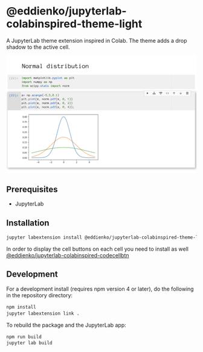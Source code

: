 # @eddienko/jupyterlab-colabinspired-theme-light

A JupyterLab theme extension inspired in Colab. The theme adds a drop shadow to the active cell.

![Cell Screenshot](screenshot.png)


## Prerequisites

* JupyterLab

## Installation

```bash
jupyter labextension install @eddienko/jupyterlab-colabinspired-theme-light
```

In order to display the cell buttons on each cell you need to install as well
[@eddienko/jupyterlab-colabinspired-codecellbtn](https://github.com/eddienko/jupyterlab-colabinspired-codecellbtn)

## Development

For a development install (requires npm version 4 or later), do the following in the repository directory:

```bash
npm install
jupyter labextension link .
```

To rebuild the package and the JupyterLab app:

```bash
npm run build
jupyter lab build
```

